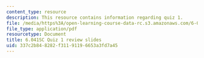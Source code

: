 ```yaml
---
content_type: resource
description: This resource contains information regarding quiz 1.
file: /media/https%3A/open-learning-course-data-rc.s3.amazonaws.com/6-041sc-probabilistic-systems-analysis-and-applied-probability-fall-2013/337c2b848282f31191196653a3fd7a45_MIT6_041SCF13_quiz01_revi.pdf
file_type: application/pdf
resourcetype: Document
title: 6.041SC Quiz 1 review slides
uid: 337c2b84-8282-f311-9119-6653a3fd7a45
---
```

